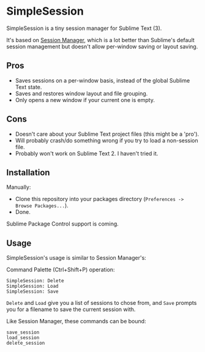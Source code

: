 SimpleSession
=============

SimpleSession is a tiny session manager for Sublime Text (3).

It's based on
[Session Manager](https://github.com/Zeeker/sublime-SessionManager),
which is a lot better than Sublime's default session management but doesn't
allow per-window saving or layout saving.

## Pros
* Saves sessions on a per-window basis, instead of the global Sublime Text
state.
* Saves and restores window layout and file grouping.
* Only opens a new window if your current one is empty.

## Cons
* Doesn't care about your Sublime Text project files (this might be a 'pro').
* Will probably crash/do something wrong if you try to load a non-session file.
* Probably won't work on Sublime Text 2. I haven't tried it.

## Installation

Manually:
* Clone this repository into your packages directory (`Preferences -> Browse
Packages...`).
* Done.

Sublime Package Control support is coming.

## Usage

SimpleSession's usage is similar to Session Manager's:

Command Palette (Ctrl+Shift+P) operation:

```
SimpleSession: Delete
SimpleSession: Load
SimpleSession: Save
```

`Delete` and `Load` give you a list of sessions to chose from, and `Save`
prompts you for a filename to save the current session with.

Like Session Manager, these commands can be bound:

```
save_session
load_session
delete_session
```
